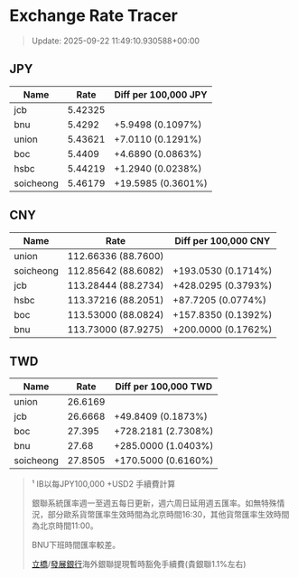 # Exchange Rate Tracer

> Update: 2025-09-22 11:49:10.930588+00:00

## JPY

| Name      |    Rate | Diff per 100,000 JPY   |
|-----------|---------|------------------------|
| jcb       | 5.42325 |                        |
| bnu       | 5.4292  | +5.9498 (0.1097%)      |
| union     | 5.43621 | +7.0110 (0.1291%)      |
| boc       | 5.4409  | +4.6890 (0.0863%)      |
| hsbc      | 5.44219 | +1.2940 (0.0238%)      |
| soicheong | 5.46179 | +19.5985 (0.3601%)     |

## CNY

| Name      | Rate                | Diff per 100,000 CNY   |
|-----------|---------------------|------------------------|
| union     | 112.66336	(88.7600) |                        |
| soicheong | 112.85642	(88.6082) | +193.0530 (0.1714%)    |
| jcb       | 113.28444	(88.2734) | +428.0295 (0.3793%)    |
| hsbc      | 113.37216	(88.2051) | +87.7205 (0.0774%)     |
| boc       | 113.53000	(88.0824) | +157.8350 (0.1392%)    |
| bnu       | 113.73000	(87.9275) | +200.0000 (0.1762%)    |

## TWD

| Name      |    Rate | Diff per 100,000 TWD   |
|-----------|---------|------------------------|
| union     | 26.6169 |                        |
| jcb       | 26.6668 | +49.8409 (0.1873%)     |
| boc       | 27.395  | +728.2181 (2.7308%)    |
| bnu       | 27.68   | +285.0000 (1.0403%)    |
| soicheong | 27.8505 | +170.5000 (0.6160%)    |


> ¹ IB以每JPY100,000 +USD2 手續費計算
>
> 銀聯系統匯率週一至週五每日更新，週六周日延用週五匯率。如無特殊情況，部分歐系貨幣匯率生效時間為北京時間16:30，其他貨幣匯率生效時間為北京時間11:00。
>
> BNU下班時間匯率較差。
>
> [立橋](https://www.wlbank.com.mo/uploads/ueditor/file/20181211/1544536513900230.pdf)/[發展銀行](https://www.mdb.com.mo/Service_Charges_20230728.pdf)海外銀聯提現暫時豁免手續費(貴銀聯1.1%左右)

